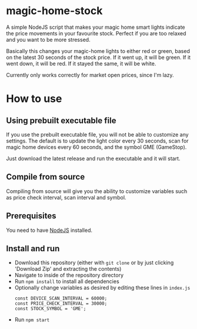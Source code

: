 #  magic-home-stock

A simple NodeJS script that makes your magic home smart lights indicate the price movements in your favourite stock.
Perfect if you are too relaxed and you want to be more stressed.

Basically this changes your magic-home lights to either red or green, based on the latest 30 seconds of the stock price. If it went up, it will be green. If it went down, it will be red. If it stayed the same, it will be white.

Currently only works correctly for market open prices, since I'm lazy.

# How to use

## Using prebuilt executable file

If you use the prebuilt executable file, you will not be able to customize any settings. The default is to update the light color every 30 seconds, scan for magic home devices every 60 seconds, and the symbol GME (GameStop).

Just download the latest release and run the executable and it will start.

## Compile from source

Compiling from source will give you the ability to customize variables such as price check interval, scan interval and symbol.

## Prerequisites

You need to have [NodeJS](https://nodejs.org/) installed.

## Install and run

- Download this repository (either with `git clone` or by just clicking 'Download Zip' and extracting the contents)
- Navigate to inside of the repository directory
- Run `npm install` to install all dependencies
- Optionally change variables as desired by editing these lines in `index.js`
    ```
    const DEVICE_SCAN_INTERVAL = 60000;
    const PRICE_CHECK_INTERVAL = 30000;
    const STOCK_SYMBOL = 'GME';
    ```
- Run `npm start`

